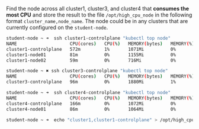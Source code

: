 Find the node across all cluster1, cluster3, and cluster4 that **consumes the most CPU** and store the result to the file `/opt/high_cpu_node` in the following format `cluster_name,node_name`. The node could be in any clusters that are currently configured on the `student-node`.

```bash
student-node ~ ➜  ssh cluster1-controlplane "kubectl top node"
NAME                    CPU(cores)   CPU(%)   MEMORY(bytes)   MEMORY(%)   
cluster1-controlplane   572m         1%       1071Mi          0%          
cluster1-node01         81m          0%       1155Mi          0%          
cluster1-node02         59m          0%       716Mi           0%          

student-node ~ ✖ ssh cluster3-controlplane "kubectl top node"
NAME                    CPU(cores)   CPU(%)   MEMORY(bytes)   MEMORY(%)   
cluster3-controlplane   96m          0%       1880Mi          1%          

student-node ~ ➜  ssh cluster4-controlplane "kubectl top node"
NAME                    CPU(cores)   CPU(%)   MEMORY(bytes)   MEMORY(%)   
cluster4-controlplane   166m         0%       1072Mi          0%          
cluster4-node01         86m          0%       1064Mi          0%

student-node ~ ➜  echo "cluster1,cluster1-controlplane" > /opt/high_cpu_node
```
